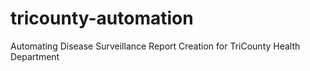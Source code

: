 # tricounty-automation
Automating Disease Surveillance Report Creation for TriCounty Health Department
